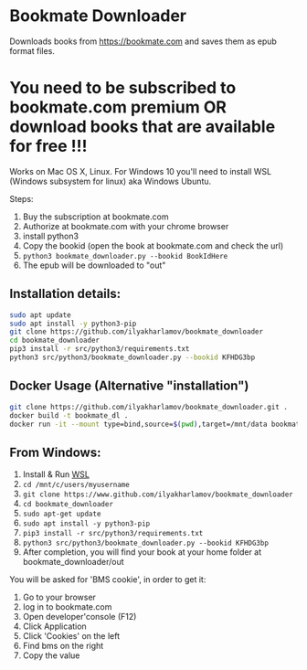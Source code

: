 # Bookmate Downloader
Downloads books from https://bookmate.com and saves them as epub format files.

# You need to be subscribed to bookmate.com premium OR download books that are available for free !!!
Works on Mac OS X, Linux.
For Windows 10 you'll need to install WSL (Windows subsystem for linux) aka Windows Ubuntu.

Steps:
1. Buy the subscription at bookmate.com
2. Authorize at bookmate.com with your chrome browser
3. install python3
4. Copy the bookid (open the book at bookmate.com and check the url)
5. `python3 bookmate_downloader.py --bookid BookIdHere`
6. The epub will be downloaded to "out"

## Installation details:
```bash
sudo apt update
sudo apt install -y python3-pip
git clone https://github.com/ilyakharlamov/bookmate_downloader
cd bookmate_downloader
pip3 install -r src/python3/requirements.txt
python3 src/python3/bookmate_downloader.py --bookid KFHDG3bp
```
## Docker Usage (Alternative "installation")
```bash
git clone https://github.com/ilyakharlamov/bookmate_downloader.git .
docker build -t bookmate_dl .
docker run -it --mount type=bind,source=$(pwd),target=/mnt/data bookmate_dl --bookid KFHDG3bp --log DEBUG --outdir /mnt/data
```

## From Windows:
1. Install & Run [WSL](https://docs.microsoft.com/en-us/windows/wsl/install-win10)
2. ```cd /mnt/c/users/myusername```
3. ```git clone https://www.github.com/ilyakharlamov/bookmate_downloader```
4. ```cd bookmate_downloader```
5. ```sudo apt-get update```
6. ```sudo apt install -y python3-pip```
7. ```pip3 install -r src/python3/requirements.txt```
8. ```python3 src/python3/bookmate_downloader.py --bookid KFHDG3bp```
9. After completion, you will find your book at your home folder at bookmate_downloader/out


You will be asked for 'BMS cookie', in order to get it:
1. Go to your browser
2. log in to bookmate.com
3. Open developer'console (F12)
4. Click Application
5. Click 'Cookies' on the left
6. Find bms on the right 
7. Copy the value
